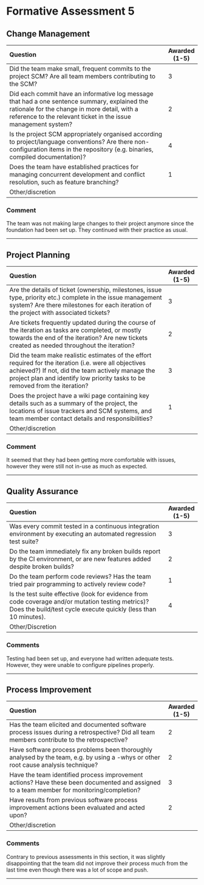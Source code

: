 # Formative Assessment 5

## Change Management

| Question|Awarded<br>(1-5)|
|:--|--|
|Did the team make small, frequent commits to the project SCM? Are all team members contributing to the SCM?|3|
| Did each commit have an informative log message that had a one sentence summary, explained the rationale for the change in more detail, with a reference to the relevant ticket in the issue management system?|2|
|Is the project SCM appropriately organised according to project/language conventions? Are there non-configuration items in the repository (e.g. binaries, compiled documentation)?|4|
|Does the team have established practices for managing concurrent development and conflict resolution, such as feature branching?|1|
|Other/discretion||

### Comment

The team was not making large changes to their project anymore since the foundation had been set up. They continued with their practice as usual.

---

## Project Planning

| Question|Awarded<br>(1-5)|
|:--|--|
|Are the details of ticket (ownership, milestones, issue type, priority etc.) complete in the issue management system? Are there milestones for each iteration of the project with associated tickets?	|3|
|Are tickets frequently updated during the course of the iteration as tasks are completed, or mostly towards the end of the iteration? Are new tickets created as needed throughout the iteration?	|2|
|Did the team make realistic estimates of the effort required for the iteration (i.e. were all objectives achieved?) If not, did the team actively manage the project plan and identify low priority tasks to be removed from the iteration?|3|
|Does the project have a wiki page containing key details such as a summary of the project, the locations of issue trackers and SCM systems, and team member contact details and responsibilities?|1|
|Other/discretion||

### Comment

It seemed that they had been getting more comfortable with issues, however they were still not in-use as much as expected.

---

## Quality Assurance

| Question|Awarded<br>(1-5)|
|:--|--|
|Was every commit tested in a continuous integration environment by executing an automated regression test suite? |3|
|Do the team immediately fix any broken builds report by the CI environment, or are new features added despite broken builds?|2|
|Do the team perform code reviews? Has the team tried pair programming to actively review code?|1|
|Is the test suite effective (look for evidence from code coverage and/or mutation testing metrics)? Does the build/test cycle execute quickly (less than 10 minutes).	|4|
|Other/Discretion||

### Comments

Testing had been set up, and everyone had written adequate tests. However, they were unable to configure pipelines properly.

---

## Process Improvement

| Question|Awarded<br>(1-5)|
|:--|--|
|Has the team elicited and documented software process issues during a retrospective? Did all team members contribute to the retrospective?|2|
|Have software process problems been thoroughly analysed by the team, e.g. by using a -whys or other root cause analysis technique?	|2|
|Have the team identified process improvement actions? Have these been documented and assigned to a team member for monitoring/completion?	|3|
|Have results from previous software process improvement actions been evaluated and acted upon?	|2|
|Other/discretion||

### Comments

Contrary to previous assessments in this section, it was slightly disappointing that the team did not improve their process much from the last time even though there was a lot of scope and push.

---
